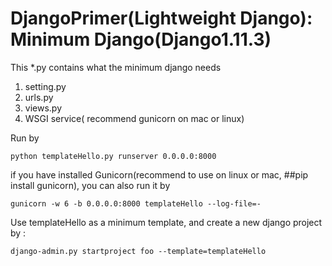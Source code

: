# DjangoPrimer(Lightweight Django): Minimum Django(Django1.11.3)
This *.py contains what the minimum django needs
1. setting.py
2. urls.py
3. views.py
4. WSGI service( recommend gunicorn on mac or linux)

Run by

    python templateHello.py runserver 0.0.0.0:8000

if you have installed Gunicorn(recommend to use on linux or mac, ##pip install gunicorn), you can also run it by

    gunicorn -w 6 -b 0.0.0.0:8000 templateHello --log-file=-
    
Use templateHello as a minimum template, and create a new django project by :

    django-admin.py startproject foo --template=templateHello 